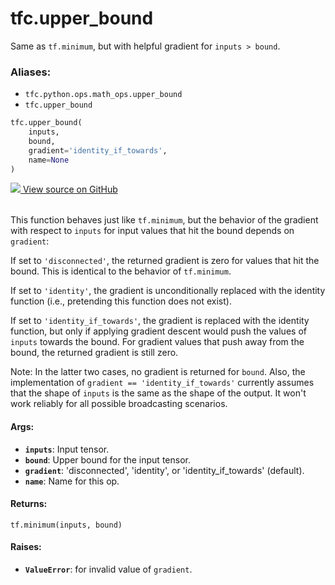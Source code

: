 <div itemscope itemtype="http://developers.google.com/ReferenceObject">
<meta itemprop="name" content="tfc.upper_bound" />
<meta itemprop="path" content="Stable" />
</div>

# tfc.upper_bound

Same as `tf.minimum`, but with helpful gradient for `inputs > bound`.

### Aliases:

* `tfc.python.ops.math_ops.upper_bound`
* `tfc.upper_bound`

``` python
tfc.upper_bound(
    inputs,
    bound,
    gradient='identity_if_towards',
    name=None
)
```




<table class="tfo-github-link" align="left">
<a target="_blank" href=https://github.com/tensorflow/compression/tree/master/tensorflow_compression/python/ops/math_ops.py>
  <img src="https://www.tensorflow.org/images/GitHub-Mark-32px.png" />
  View source on GitHub
</a>
</table>

<!-- Placeholder for "Used in" -->

This function behaves just like `tf.minimum`, but the behavior of the gradient
with respect to `inputs` for input values that hit the bound depends on
`gradient`:

If set to `'disconnected'`, the returned gradient is zero for values that hit
the bound. This is identical to the behavior of `tf.minimum`.

If set to `'identity'`, the gradient is unconditionally replaced with the
identity function (i.e., pretending this function does not exist).

If set to `'identity_if_towards'`, the gradient is replaced with the identity
function, but only if applying gradient descent would push the values of
`inputs` towards the bound. For gradient values that push away from the bound,
the returned gradient is still zero.

Note: In the latter two cases, no gradient is returned for `bound`.
Also, the implementation of `gradient == 'identity_if_towards'` currently
assumes that the shape of `inputs` is the same as the shape of the output. It
won't work reliably for all possible broadcasting scenarios.

#### Args:


* <b>`inputs`</b>: Input tensor.
* <b>`bound`</b>: Upper bound for the input tensor.
* <b>`gradient`</b>: 'disconnected', 'identity', or 'identity_if_towards' (default).
* <b>`name`</b>: Name for this op.


#### Returns:

`tf.minimum(inputs, bound)`



#### Raises:


* <b>`ValueError`</b>: for invalid value of `gradient`.
